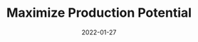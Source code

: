 ---
layout: post
title: Maximize Production Potential
date: 2022-01-27
categories: livestream
root: /work/
description: World building for scaling digital art production
redirect: https://www.behance.net/videos/b30d1a62-9789-4e5e-aa0c-375db021f6ee/How-to-maximize-your-production-potential-EN
---